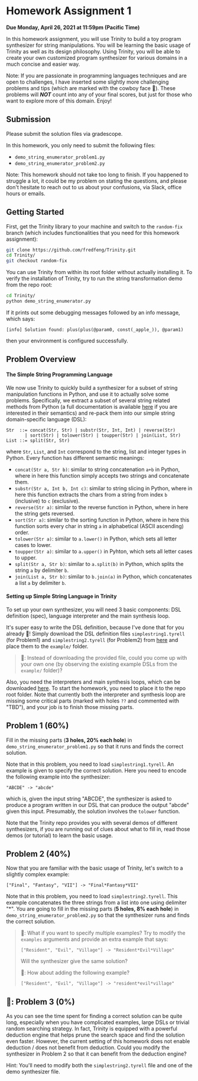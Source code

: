 # Homework Assignment 1

**Due Monday, April 26, 2021 at 11:59pm (Pacific Time)**

In this homework assignment, you will use Trinity to build a toy program synthesizer for string manipulations. You will be learning the basic usage of Trinity as well as its design philosophy. Using Trinity, you will be able to create your own customized program synthesizer for various domains in a much concise and easier way.

Note: If you are passionate in programming languages techniques and are open to challenges, I have inserted some slightly more challenging problems and tips (which are marked with the cowboy face 🤠). These problems will ***NOT*** count into any of your final scores, but just for those who want to explore more of this domain. Enjoy!

## Submission

Please submit the solution files via gradescope.

In this homework, you only need to submit the following files:

- `demo_string_enumerator_problem1.py`
- `demo_string_enumerator_problem2.py`

Note: This homework should not take too long to finish. If you happened to struggle a lot, it could be my problem on stating the questions, and please don't hesitate to reach out to us about your confusions, via Slack, office hours or emails.

## Getting Started

First, get the Trinity library to your machine and switch to the `random-fix` branch (which includes functionalities that you need for this homework assignment):

```bash
git clone https://github.com/fredfeng/Trinity.git
cd Trinity/
git checkout random-fix
```

You can use Trinity from within its root folder without actually installing it. To verify the installation of Trinity, try to run the string transformation demo from the repo root:

```bash
cd Trinity/
python demo_string_enumerator.py
```

If it prints out some debugging messages followed by an info message, which says:

```
[info] Solution found: plus(plus(@param0, const(_apple_)), @param1)
```

then your environment is configured successfully.

## Problem Overview

#### The Simple String Programming Language

We now use Trinity to quickly build a synthesizer for a subset of string manipulation functions in Python, and use it to actually solve some problems. Specifically, we extract a subset of several string related methods from Python (a full documentation is available [here](https://docs.python.org/3/library/stdtypes.html#string-methods) if you are interested in their semantics) and re-pack them into our simple string domain-specific language (DSL):

```
Str  ::= concat(Str, Str) | substr(Str, Int, Int) | reverse(Str)
       | sort(Str) | tolower(Str) | toupper(Str) | join(List, Str)
List ::= split(Str, Str)
```

where `Str`, `List`, and `Int` correspond to the string, list and integer types in Python. Every function has different semantic meanings:

- `concat(Str a, Str b)`: similar to string concatenation `a+b` in Python, where in here this function simply accepts two strings and concatenate them.
- `substr(Str a, Int b, Int c)`: similar to string slicing in Python, where in here this function extracts the chars from a string from index `b` (inclusive) to `c` (exclusive).
- `reverse(Str a)`: similar to the reverse function in Python, where in here the string gets reversed.
- `sort(Str a)`: similar to the sorting function in Python, where in here this function sorts every char in string `a` in alphabetical (ASCII ascending) order.
- `tolower(Str a)`: similar to `a.lower()` in Python,  which sets all letter cases to lower.
- `toupper(Str a)`: similar to `a.upper()` in Pyhton, which sets all letter cases to upper.
- `split(Str a, Str b)`: similar to `a.split(b)` in Python, which splits the string `a` by delimiter `b`.
- `join(List a, Str b)`: similar to `b.join(a)` in Python, which concatenates a list `a` by delimiter `b`.

#### Setting up Simple String Language in Trinity

To set up your own synthesizer, you will need 3 basic components: DSL definition (spec), language interpreter and the main synthesis loop.

It's super easy to write the DSL definition, because I've done that for you already 🙂! Simply download the DSL definition files `simplestring1.tyrell` (for Problem1) and `simplestring2.tyrell` (for Problem2) from  [here](https://github.com/fredfeng/CS190I/homework/hw1/) and place them to the `example/` folder.

> 🤠: Instead of downloading the provided file, could you come up with your own one (by observing the existing example DSLs from the `example/` folder)?

Also, you need the interpreters and main synthesis loops, which can be downloaded [here](https://github.com/fredfeng/CS190I/homework/hw1/). To start the homework, you need to place it to the repo root folder. Note that currently both the interpreter and synthesis loop are missing some critical parts (marked with holes `??` and commented with "TBD"), and your job is to finish those missing parts.

## Problem 1 (60%)

Fill in the missing parts (**3 holes, 20% each hole**) in `demo_string_enumerator_problem1.py` so that it runs and finds the correct solution. 

Note that in this problem, you need to load `simplestring1.tyrell`. An example is given to specify the correct solution. Here you need to encode the following example into the synthesizer:

```
"ABCDE" -> "abcde"
```

which is, given the input string "ABCDE", the synthesizer is asked to produce a program written in our DSL that can produce the output "abcde" given this input. Presumably, the solution involves the `tolower` function.

Note that the Trinity repo provides you with several demos of different synthesizers, if you are running out of clues about what to fill in, read those demos (or tutorial) to learn the basic usage.

## Problem 2 (40%)

Now that you are familiar with the basic usage of Trinity, let's switch to a slightly complex example:

```
["Final", "Fantasy", "VII"] -> "Final*Fantasy*VII"
```

Note that in this problem, you need to load `simplestring2.tyrell`. This example concatenates the three strings from a list into one using delimiter "*". You are going to fill in the missing parts (**5 holes, 8% each hole**) in `demo_string_enumerator_problem2.py` so that the synthesizer runs and finds the correct solution.

> 🤠: What if you want to specify multiple examples? Try to modify the `examples` arguments and provide an extra example that says:
>
> ```["Resident", "Evil", "Village"] -> "Resident*Evil*Village"```
>
> Will the synthesizer give the same solution?
>
> 🤠: How about adding the following example?
>
> ```["Resident", "Evil", "Village"] -> "resident*evil*village"```

## 🤠: Problem 3 (0%)

As you can see the time spent for finding a correct solution can be quite long, especially when you have complicated examples, large DSLs or trivial random searching strategy. In fact, Trinity is equipped with a powerful deduction engine that helps prune the search space and find the solution even faster. However, the current setting of this homework does not enable deduction / does not benefit from deduction. Could you modify the synthesizer in Problem 2 so that it can benefit from the deduction engine?

Hint: You'll need to modify both the `simplestring2.tyrell` file and one of the demo synthesizer file.

